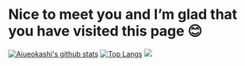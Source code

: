 # Nice to meet you and I’m glad that you have visited this page 😊
[![Aiueokashi's github stats](https://github-readme-stats.vercel.app/api?username=aiueokashi&show_icons=true&icon_color=79ff97&bg_color=30,000000,c0c0c0&title_color=ff00ff&text_color=00ff00)](https://github.com/Aiueokashi/Gitstats-repo)
[![Top Langs](https://github-readme-stats.vercel.app/api/top-langs/?username=anuraghazra&layout=compact&&text_color=79ff97&bg_color=30,808080,000000&title_color=00ff00)](https://github.com/anuraghazra/github-readme-stats)
<img src="https://grass-graph.moshimo.works/images/Aiueokashi.png">
<!--
**Aiaueokashi/Aiueokashi** is a ✨ _special_ ✨ repository because its `README.md` (this file) appears on your GitHub profile.

Here are some ideas to get you started:

- 🔭 I’m currently working on ...
- 🌱 I’m currently learning ...
- 👯 I’m looking to collaborate on ...
- 🤔 I’m looking for help with ...
- 💬 Ask me about ...
- 📫 How to reach me: ...
- 😄 Pronouns: ...
- ⚡ Fun fact: ...
-->
